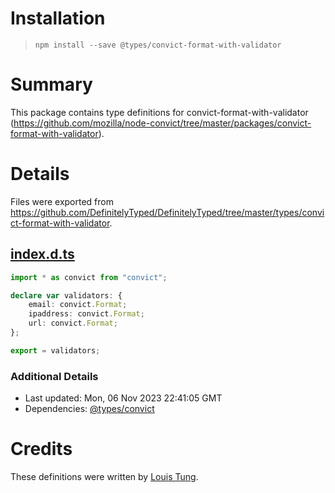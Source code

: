 # Installation
> `npm install --save @types/convict-format-with-validator`

# Summary
This package contains type definitions for convict-format-with-validator (https://github.com/mozilla/node-convict/tree/master/packages/convict-format-with-validator).

# Details
Files were exported from https://github.com/DefinitelyTyped/DefinitelyTyped/tree/master/types/convict-format-with-validator.
## [index.d.ts](https://github.com/DefinitelyTyped/DefinitelyTyped/tree/master/types/convict-format-with-validator/index.d.ts)
````ts
import * as convict from "convict";

declare var validators: {
    email: convict.Format;
    ipaddress: convict.Format;
    url: convict.Format;
};

export = validators;

````

### Additional Details
 * Last updated: Mon, 06 Nov 2023 22:41:05 GMT
 * Dependencies: [@types/convict](https://npmjs.com/package/@types/convict)

# Credits
These definitions were written by [Louis Tung](https://github.com/louis79719).
